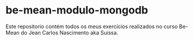 # be-mean-modulo-mongodb

Este repositorio contém todos os meus exercícios realizados no curso Be-Mean do Jean Carlos Nascimento aka Suissa.
